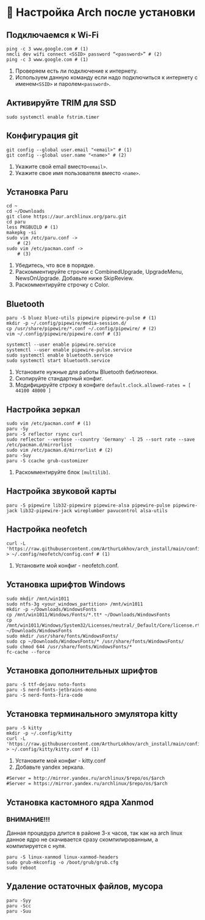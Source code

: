 # 🔧 Настройка Arch после установки

## Подключаемся к Wi-Fi

```
ping -c 3 www.google.com # (1)
nmcli dev wifi connect <SSID> password “<password>” # (2)
ping -c 3 www.google.com # (1)
```

1. Проверяем есть ли подключение к интернету.
2. Используем данную команду если надо подключиться к интернету с именем`<SSID>` и паролем`<password>`.

## Активируйте TRIM для SSD

```
sudo systemctl enable fstrim.timer
```

## Конфигурация git

```
git config --global user.email "<email>" # (1)
git config --global user.name "<name>" # (2)
```

1. Укажите свой email вместо`<email>`.
2. Укажите свое имя пользователя вместо `<name>`.

## Установка Paru

```
cd ~
cd ~/Downloads
git clone https://aur.archlinux.org/paru.git
cd paru
less PKGBUILD # (1)
makepkg -si
sudo vim /etc/paru.conf ->
    # (2)
sudo vim /etc/pacman.conf ->
    # (3)
```

1. Убедитесь, что все в порядке.
2. Раскомментируйте строчки с CombinedUpgrade, UpgradeMenu, NewsOnUpgrade. Добавьте ниже SkipReview.
3. Раскомментируйте строчку с Color.

## Bluetooth

```
paru -S bluez bluez-utils pipewire pipewire-pulse # (1)
mkdir -p ~/.config/pipewire/media-session.d/
cp /usr/share/pipewire/*.conf ~/.config/pipewire/ # (2)
vim ~/.config/pipewire/pipewire.conf # (3)

systemctl --user enable pipewire.service
systemctl --user enable pipewire-pulse.service
sudo systemctl enable bluetooth.service
sudo systemctl start bluetooth.service
```

1. Установите нужные для работы Bluetooth  библиотеки.
2. Скопируйте стандартный конфиг.
3. Модифицируйте строку в конфиге `default.clock.allowed-rates = [ 44100 48000 ]`

## Настройка зеркал

```
sudo vim /etc/pacman.conf # (1)
paru -Sy
paru -S reflector rsync curl
sudo reflector --verbose --country 'Germany' -l 25 --sort rate --save /etc/pacman.d/mirrorlist
sudo vim /etc/pacman.d/mirrorlist # (2)
paru -Suy
paru -S ccache grub-customizer
```

1. Раскомментируйте блок `[multilib]`.

## Настройка звуковой карты

```
paru -S pipewire lib32-pipewire pipewire-alsa pipewire-pulse pipewire-jack lib32-pipewire-jack wireplumber pavucontrol alsa-utils 
```

## Настройка neofetch

```
curl -L 'https://raw.githubusercontent.com/ArthurLokhov/arch_install/main/configs/.config/neofetch/config.conf' > ~/.config/neofetch/config.conf # (1)
```

1. Установите мой конфиг - neofetch.conf.

## Установка шрифтов Windows

```
sudo mkdir /mnt/win1011
sudo ntfs-3g <your_windows_partition> /mnt/win1011
mkdir -p ~/Downloads/WindowsFonts
cp /mnt/win1011/Windows/Fonts/*.tt* ~/Downloads/WindowsFonts
cp /mnt/win1011/Windows/System32/Licenses/neutral/_Default/Core/license.rtf ~/Downloads/WindowsFonts
sudo mkdir /usr/share/fonts/WindowsFonts/
sudo cp ~/Downloads/WindowsFonts/* /usr/share/fonts/WindowsFonts/
sudo chmod 644 /usr/share/fonts/WindowsFonts/*
fc-cache --force
```

## Установка дополнительных шрифтов

```
paru -S ttf-dejavu noto-fonts
paru -S nerd-fonts-jetbrains-mono
paru -S nerd-fonts-fira-code
```

## Установка терминального эмулятора kitty

```
paru -S kitty
mkdir -p ~/.config/kitty
curl -L 'https://raw.githubusercontent.com/ArthurLokhov/arch_install/main/configs/.config/kitty/kitty.conf' > ~/.config/kitty/kitty.conf # (1)
```

1. Установите мой конфиг - kitty.conf
2. Добавьте yandex зеркала.

```
#Server = http://mirror.yandex.ru/archlinux/$repo/os/$arch
#Server = https://mirror.yandex.ru/archlinux/$repo/os/$arch
```

## Установка кастомного ядра Xanmod

### ВНИМАНИЕ!!!

Данная процедура длится в районе 3-х часов, так как на arch linux данное ядро не скачивается сразу скомпилированным, а компилируется с нуля.

```
paru -S linux-xanmod linux-xanmod-headers
sudo grub-mkconfig -o /boot/grub/grub.cfg
sudo reboot
```

## Удаление остаточных файлов, мусора

```
paru -Syy
paru -Scc
paru -Suu
```
